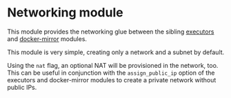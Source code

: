 # Networking module

This module provides the networking glue between the sibling [executors](https://registry.terraform.io/modules/sourcegraph/executors/google/4.4.1/submodules/executors) and [docker-mirror](https://registry.terraform.io/modules/sourcegraph/executors/google/4.4.1/submodules/docker-mirror) modules.

This module is very simple, creating only a network and a subnet by default.

Using the `nat` flag, an optional NAT will be provisioned in the network, too. This can be useful in conjunction with the `assign_public_ip` option of the executors and docker-mirror modules to create a private network without public IPs.
